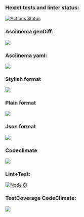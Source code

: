 ### Hexlet tests and linter status:
[![Actions Status](https://github.com/chebok/fullstack-javascript-project-lvl2/workflows/hexlet-check/badge.svg)](https://github.com/chebok/fullstack-javascript-project-lvl2/actions)
### Asciinema genDiff:
<a href="https://asciinema.org/a/slLSexjjzv3IFFrwCw6c2CAo7" target="_blank"><img src="https://asciinema.org/a/slLSexjjzv3IFFrwCw6c2CAo7.svg" /></a>
### Asciinema yaml:
<a href="https://asciinema.org/a/hLueWevKHNOKfi6FV7bjZMJpX" target="_blank"><img src="https://asciinema.org/a/hLueWevKHNOKfi6FV7bjZMJpX.svg" /></a>
### Stylish format
<a href="https://asciinema.org/a/zveHkgpSPjhRiQTQI7fpo54KW" target="_blank"><img src="https://asciinema.org/a/zveHkgpSPjhRiQTQI7fpo54KW.svg" /></a>
### Plain format
<a href="https://asciinema.org/a/60Zo7UQGuSL19zOb8ELDdc3mz" target="_blank"><img src="https://asciinema.org/a/60Zo7UQGuSL19zOb8ELDdc3mz.svg" /></a>
### Json format
<a href="https://asciinema.org/a/7Sm5LCh7nOklRgc2AVw7gMcRZ" target="_blank"><img src="https://asciinema.org/a/7Sm5LCh7nOklRgc2AVw7gMcRZ.svg" /></a>
### Codeclimate
<a href="https://codeclimate.com/github/chebok/fullstack-javascript-project-lvl2/maintainability"><img src="https://api.codeclimate.com/v1/badges/ecdc5413087a6393b858/maintainability" /></a>
### Lint+Test:
[![Node CI](https://github.com/chebok/fullstack-javascript-project-lvl2/actions/workflows/test+lint.yml/badge.svg)](https://github.com/chebok/fullstack-javascript-project-lvl2/actions/workflows/test+lint.yml)
### TestCoverage CodeClimate:
<a href="https://codeclimate.com/github/chebok/fullstack-javascript-project-lvl2/test_coverage"><img src="https://api.codeclimate.com/v1/badges/ecdc5413087a6393b858/test_coverage" /></a>